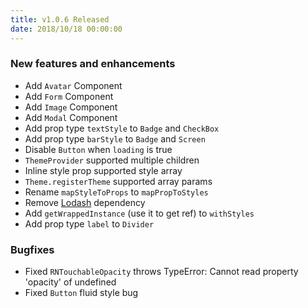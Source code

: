 ```yaml
---
title: v1.0.6 Released
date: 2018/10/18 00:00:00
---
```


### New features and enhancements

- Add `Avatar` Component
- Add `Form` Component
- Add `Image` Component
- Add `Modal` Component
- Add prop type `textStyle` to `Badge` and `CheckBox`
- Add prop type `barStyle` to `Badge` and `Screen`
- Disable `Button` when `loading` is true
- `ThemeProvider` supported multiple children
- Inline style prop supported style array
- `Theme.registerTheme` supported array params
- Rename `mapStyleToProps` to `mapPropToStyles`
- Remove [Lodash](https://lodash.com/) dependency
- Add `getWrappedInstance` (use it to get ref) to `withStyles`
- Add prop type `label` to `Divider`

### Bugfixes

- Fixed `RNTouchableOpacity` throws TypeError: Cannot read property 'opacity' of undefined
- Fixed `Button` fluid style bug
